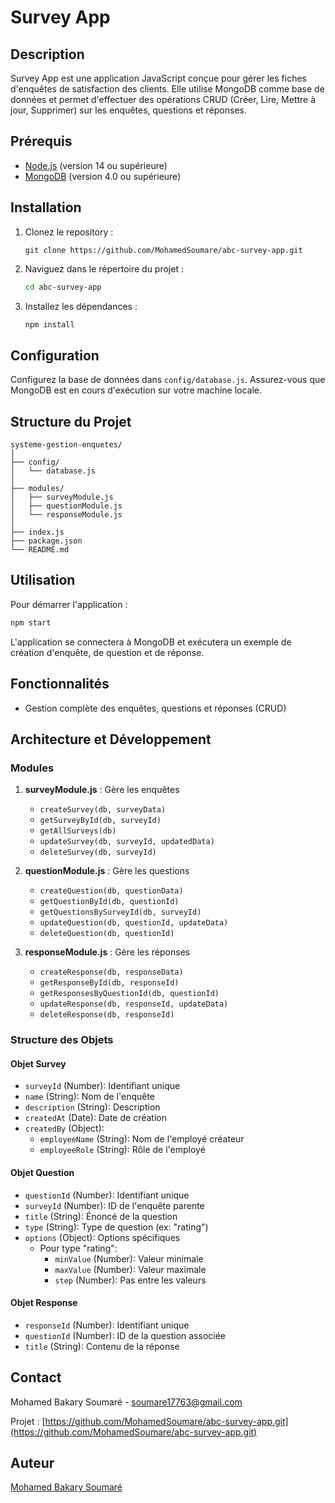 # Survey App

## Description

Survey App est une application JavaScript conçue pour gérer les fiches d'enquêtes de satisfaction des clients.
Elle utilise MongoDB comme base de données et permet d'effectuer des opérations CRUD (Créer, Lire, Mettre à jour, Supprimer) sur les enquêtes, questions et réponses.

## Prérequis

- [Node.js](https://nodejs.org/) (version 14 ou supérieure)
- [MongoDB](https://www.mongodb.com/try/download/community) (version 4.0 ou supérieure)

## Installation

1. Clonez le repository :
   ```
   git clone https://github.com/MohamedSoumare/abc-survey-app.git
   ```

2. Naviguez dans le répertoire du projet :
   ```bash
   cd abc-survey-app
   ```

3. Installez les dépendances :
   ```bash
   npm install
   ```

## Configuration

Configurez la base de données dans `config/database.js`. 
Assurez-vous que MongoDB est en cours d'exécution sur votre machine locale.

## Structure du Projet

```
systeme-gestion-enquetes/
│
├── config/
│   └── database.js
│
├── modules/
│   ├── surveyModule.js
│   ├── questionModule.js
│   └── responseModule.js
│
├── index.js
├── package.json
└── README.md
```

## Utilisation

Pour démarrer l'application :

```bash
npm start
```

L'application se connectera à MongoDB et exécutera un exemple de création d'enquête, de question et de réponse.

## Fonctionnalités

- Gestion complète des enquêtes, questions et réponses (CRUD)

## Architecture et Développement

### Modules

1. **surveyModule.js** : Gère les enquêtes
   - `createSurvey(db, surveyData)`
   - `getSurveyById(db, surveyId)`
   - `getAllSurveys(db)`
   - `updateSurvey(db, surveyId, updatedData)`
   - `deleteSurvey(db, surveyId)`

2. **questionModule.js** : Gère les questions
   - `createQuestion(db, questionData)`
   - `getQuestionById(db, questionId)`
   - `getQuestionsBySurveyId(db, surveyId)`
   - `updateQuestion(db, questionId, updateData)`
   - `deleteQuestion(db, questionId)`

3. **responseModule.js** : Gère les réponses
   - `createResponse(db, responseData)`
   - `getResponseById(db, responseId)`
   - `getResponsesByQuestionId(db, questionId)`
   - `updateResponse(db, responseId, updateData)`
   - `deleteResponse(db, responseId)`

### Structure des Objets

#### Objet Survey
- `surveyId` (Number): Identifiant unique
- `name` (String): Nom de l'enquête
- `description` (String): Description
- `createdAt` (Date): Date de création
- `createdBy` (Object):
  - `employeeName` (String): Nom de l'employé créateur
  - `employeeRole` (String): Rôle de l'employé

#### Objet Question
- `questionId` (Number): Identifiant unique
- `surveyId` (Number): ID de l'enquête parente
- `title` (String): Énoncé de la question
- `type` (String): Type de question (ex: "rating")
- `options` (Object): Options spécifiques
  - Pour type "rating":
    - `minValue` (Number): Valeur minimale
    - `maxValue` (Number): Valeur maximale
    - `step` (Number): Pas entre les valeurs

#### Objet Response
- `responseId` (Number): Identifiant unique
- `questionId` (Number): ID de la question associée
- `title` (String): Contenu de la réponse

## Contact

Mohamed Bakary Soumaré - soumare17763@gmail.com

Projet : [https://github.com/MohamedSoumare/abc-survey-app.git](https://github.com/MohamedSoumare/abc-survey-app.git)

## Auteur

[Mohamed Bakary Soumaré](https://github.com/MohamedSoumare/)

```
